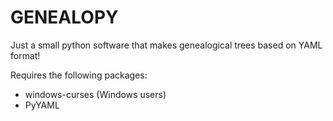 # GENEALOPY

Just a small python software that makes genealogical trees based on YAML format!

Requires the following packages:
- windows-curses (Windows users)
- PyYAML
